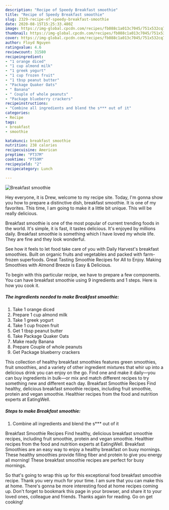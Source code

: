 ```yaml
---
description: "Recipe of Speedy Breakfast smoothie"
title: "Recipe of Speedy Breakfast smoothie"
slug: 2329-recipe-of-speedy-breakfast-smoothie
date: 2020-08-15T15:25:33.480Z
image: https://img-global.cpcdn.com/recipes/fb088c1a013c7045/751x532cq70/breakfast-smoothie-recipe-main-photo.jpg
thumbnail: https://img-global.cpcdn.com/recipes/fb088c1a013c7045/751x532cq70/breakfast-smoothie-recipe-main-photo.jpg
cover: https://img-global.cpcdn.com/recipes/fb088c1a013c7045/751x532cq70/breakfast-smoothie-recipe-main-photo.jpg
author: Floyd Nguyen
ratingvalue: 4.6
reviewcount: 31580
recipeingredient:
- "1 orange diced"
- "1 cup almond milk"
- "1 greek yogurt"
- "1 cup frozen fruit"
- "1 tbsp peanut butter"
- "Package Quaker Oats"
- " Banana"
- " Couple of whole peanuts"
- "Package blueberry crackers"
recipeinstructions:
- "Combine all ingredients and blend the s*** out of it"
categories:
- Recipe
tags:
- breakfast
- smoothie

katakunci: breakfast smoothie 
nutrition: 238 calories
recipecuisine: American
preptime: "PT37M"
cooktime: "PT59M"
recipeyield: "2"
recipecategory: Lunch

---
```



![Breakfast smoothie](https://img-global.cpcdn.com/recipes/fb088c1a013c7045/751x532cq70/breakfast-smoothie-recipe-main-photo.jpg)

Hey everyone, it is Drew, welcome to my recipe site. Today, I'm gonna show you how to prepare a distinctive dish, breakfast smoothie. It is one of my favorites. This time, I am going to make it a little bit unique. This will be really delicious.

Breakfast smoothie is one of the most popular of current trending foods in the world. It's simple, it is fast, it tastes delicious. It's enjoyed by millions daily. Breakfast smoothie is something which I have loved my whole life. They are fine and they look wonderful.

See how it feels to let food take care of you with Daily Harvest&#39;s breakfast smoothies. Built on organic fruits and vegetables and packed with farm-frozen superfoods. Great Tasting Smoothie Recipes for All to Enjoy. Making Smoothies with Almond Breeze is Easy &amp; Delicious.


To begin with this particular recipe, we have to prepare a few components. You can have breakfast smoothie using 9 ingredients and 1 steps. Here is how you cook it.

<!--inarticleads1-->

##### The ingredients needed to make Breakfast smoothie:

1. Take 1 orange diced
1. Prepare 1 cup almond milk
1. Take 1 greek yogurt
1. Take 1 cup frozen fruit
1. Get 1 tbsp peanut butter
1. Take Package Quaker Oats
1. Make ready  Banana
1. Prepare  Couple of whole peanuts
1. Get Package blueberry crackers


This collection of healthy breakfast smoothies features green smoothies, fruit smoothies, and a variety of other ingredient mixtures that whir up into a delicious drink you can enjoy on the go. Find one and make it daily—you can buy ingredients in bulk—or mix and match different recipes to try something new and different each day. Breakfast Smoothie Recipes Find healthy, delicious breakfast smoothie recipes, including fruit smoothie, protein and vegan smoothie. Healthier recipes from the food and nutrition experts at EatingWell. 

<!--inarticleads2-->

##### Steps to make Breakfast smoothie:

1. Combine all ingredients and blend the s*** out of it


Breakfast Smoothie Recipes Find healthy, delicious breakfast smoothie recipes, including fruit smoothie, protein and vegan smoothie. Healthier recipes from the food and nutrition experts at EatingWell. Breakfast Smoothies are an easy way to enjoy a healthy breakfast on busy mornings. These healthy smoothies provide filling fiber and protein to give you energy all morning! These breakfast smoothie recipes are perfect for busy mornings. 

So that's going to wrap this up for this exceptional food breakfast smoothie recipe. Thank you very much for your time. I am sure that you can make this at home. There's gonna be more interesting food at home recipes coming up. Don't forget to bookmark this page in your browser, and share it to your loved ones, colleague and friends. Thanks again for reading. Go on get cooking!
